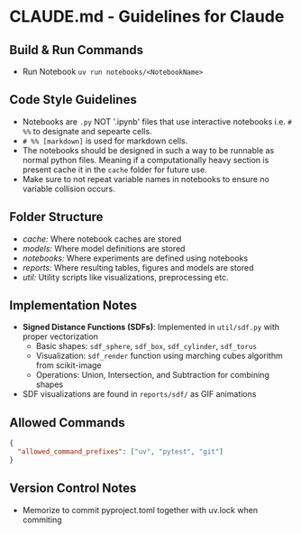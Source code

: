 # CLAUDE.md - Guidelines for Claude

## Build & Run Commands
- Run Notebook `uv run notebooks/<NotebookName>`

## Code Style Guidelines
- Notebooks are `.py` NOT '.ipynb' files that use interactive notebooks i.e. `# %%` to designate and sepearte cells.
- `# %% [markdown]` is used for markdown cells.
- The notebooks should be designed in such a way to be runnable as normal python files. Meaning
if a computationally heavy section is present cache it in the `cache` folder for future use.
- Make sure to not repeat variable names in notebooks to ensure no variable collision occurs.

## Folder Structure
- *cache:* Where notebook caches are stored
- *models:* Where model definitions are stored
- *notebooks:* Where experiments are defined using notebooks
- *reports:* Where resulting tables, figures and models are stored
- *util:* Utility scripts like visualizations, preprocessing etc.

## Implementation Notes
- **Signed Distance Functions (SDFs)**: Implemented in `util/sdf.py` with proper vectorization
  - Basic shapes: `sdf_sphere`, `sdf_box`, `sdf_cylinder`, `sdf_torus`
  - Visualization: `sdf_render` function using marching cubes algorithm from scikit-image
  - Operations: Union, Intersection, and Subtraction for combining shapes
- SDF visualizations are found in `reports/sdf/` as GIF animations

## Allowed Commands 
```json
{
  "allowed_command_prefixes": ["uv", "pytest", "git"]
}
``` 

## Version Control Notes
- Memorize to commit pyproject.toml together with uv.lock when commiting